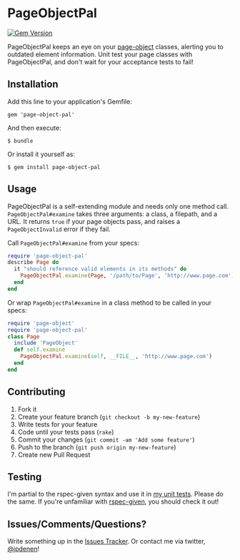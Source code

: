 # PageObjectPal
[![Gem Version](https://badge.fury.io/rb/page-object-pal.png)](http://badge.fury.io/rb/page-object-pal)

PageObjectPal keeps an eye on your [page-object](https://github.com/cheezy/page-object) classes, alerting you to outdated element information. Unit test your page classes with PageObjectPal, and don't wait for your acceptance tests to fail!

## Installation

Add this line to your application's Gemfile:

    gem 'page-object-pal'

And then execute:

    $ bundle

Or install it yourself as:

    $ gem install page-object-pal

## Usage

PageObjectPal is a self-extending module and needs only one method call. `PageObjectPal#examine` takes three arguments: a class, a filepath, and a URL. It returns ```true``` if your page objects pass, and raises a `PageObjectInvalid` error if they fail.

Call `PageObjectPal#examine` from your specs:
```ruby
require 'page-object-pal'
describe Page do
  it "should reference valid elements in its methods" do
    PageObjectPal.examine(Page, '/path/to/Page', 'http://www.page.com').should be_true
  end
end
```

Or wrap `PageObjectPal#examine` in a class method to be called in your specs:
```ruby
require 'page-object'
require 'page-object-pal'
class Page
  include 'PageObject'
  def self.examine
    PageObjectPal.examine(self, __FILE__, 'http://www.page.com')
  end
end
```

## Contributing

1. Fork it
2. Create your feature branch (`git checkout -b my-new-feature`)
3. Write tests for your feature
4. Code until your tests pass (`rake`)
5. Commit your changes (`git commit -am 'Add some feature'`)
6. Push to the branch (`git push origin my-new-feature`)
7. Create new Pull Request

## Testing

I'm partial to the rspec-given syntax and use it in [my unit tests](/spec). Please do the same. If you're unfamiliar with [rspec-given](https://github.com/jimweirich/rspec-given), you should check it out!

## Issues/Comments/Questions?
Write something up in the [Issues Tracker](https://github.com/jdenen/page-object-pal/issues). Or contact me via twitter, [@jpdenen](http://twitter.com/jpdenen)!
